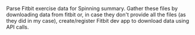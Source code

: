 Parse Fitbit exercise data for Spinning summary. Gather these files by downloading data from fitbit or, in case they don't provide all the files (as they did in my case), create/register Fitbit dev app to download data using API calls.
